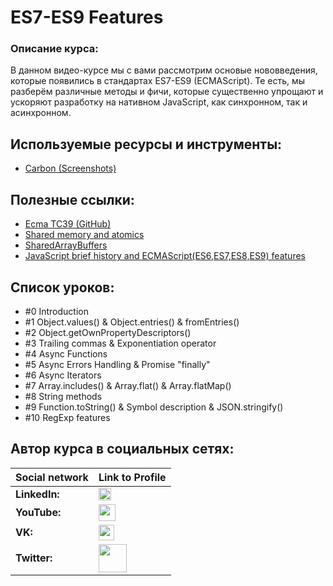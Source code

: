 #  ES7-ES9 Features

### Описание курса:
В данном видео-курсе мы с вами рассмотрим основые нововведения, которые появились в стандартах ES7-ES9 (ECMAScript). Те есть, мы разберём различные методы и фичи, которые существенно упрощают и ускоряют разработку на нативном JavaScript, как синхронном, так и асинхронном.

## Используемые ресурсы и инструменты:
- [Carbon (Screenshots)](https://carbon.now.sh/)

## Полезные ссылки:
- [Ecma TC39 (GitHub)](https://github.com/tc39)
- [Shared memory and atomics](https://2ality.com/2017/01/shared-array-buffer.html)
- [SharedArrayBuffers](https://hacks.mozilla.org/category/code-cartoons/a-cartoon-intro-to-sharedarraybuffers/)
- [JavaScript brief history and ECMAScript(ES6,ES7,ES8,ES9) features](https://medium.com/@madasamy/javascript-brief-history-and-ecmascript-es6-es7-es8-features-673973394df4)

## Список уроков:
- #0 Introduction
- #1 Object.values() & Object.entries() & fromEntries()
- #2 Object.getOwnPropertyDescriptors()
- #3 Trailing commas & Exponentiation operator
- #4 Async Functions
- #5 Async Errors Handling & Promise "finally"
- #6 Async Iterators
- #7 Array.includes() & Array.flat() & Array.flatMap()
- #8 String methods
- #9 Function.toString() & Symbol description & JSON.stringify()
- #10 RegExp features

## Автор курса в социальных сетях:
Social network | Link to Profile
-----|-----
**LinkedIn:** | [<img src="https://upload.wikimedia.org/wikipedia/commons/thumb/0/01/LinkedIn_Logo.svg/1280px-LinkedIn_Logo.svg.png" height="20" />](http://www.linkedin.com/in/YauhenKavalchuk)
**YouTube:** | [<img src="https://upload.wikimedia.org/wikipedia/commons/thumb/e/e1/Logo_of_YouTube_%282015-2017%29.svg/1280px-Logo_of_YouTube_%282015-2017%29.svg.png" height="27" />](https://youtube.com/c/YauhenKavalchuk)
**VK:** | [<img src="http://pngimg.com/uploads/vkontakte/vkontakte_PNG27.png" height="25" />](http://vk.com/YauhenKavalchuk)
**Twitter:** | [<img src="http://www.stickpng.com/assets/images/580b57fcd9996e24bc43c53e.png" height="45" />](https://twitter.com/YauhenKavalchuk)
